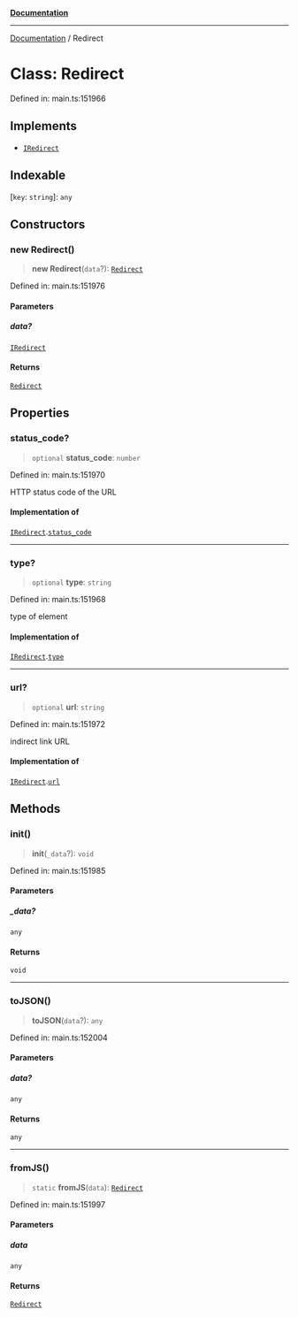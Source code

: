[**Documentation**](../README.md)

***

[Documentation](../README.md) / Redirect

# Class: Redirect

Defined in: main.ts:151966

## Implements

- [`IRedirect`](../interfaces/IRedirect.md)

## Indexable

\[`key`: `string`\]: `any`

## Constructors

### new Redirect()

> **new Redirect**(`data`?): [`Redirect`](Redirect.md)

Defined in: main.ts:151976

#### Parameters

##### data?

[`IRedirect`](../interfaces/IRedirect.md)

#### Returns

[`Redirect`](Redirect.md)

## Properties

### status\_code?

> `optional` **status\_code**: `number`

Defined in: main.ts:151970

HTTP status code of the URL

#### Implementation of

[`IRedirect`](../interfaces/IRedirect.md).[`status_code`](../interfaces/IRedirect.md#status_code)

***

### type?

> `optional` **type**: `string`

Defined in: main.ts:151968

type of element

#### Implementation of

[`IRedirect`](../interfaces/IRedirect.md).[`type`](../interfaces/IRedirect.md#type)

***

### url?

> `optional` **url**: `string`

Defined in: main.ts:151972

indirect link URL

#### Implementation of

[`IRedirect`](../interfaces/IRedirect.md).[`url`](../interfaces/IRedirect.md#url)

## Methods

### init()

> **init**(`_data`?): `void`

Defined in: main.ts:151985

#### Parameters

##### \_data?

`any`

#### Returns

`void`

***

### toJSON()

> **toJSON**(`data`?): `any`

Defined in: main.ts:152004

#### Parameters

##### data?

`any`

#### Returns

`any`

***

### fromJS()

> `static` **fromJS**(`data`): [`Redirect`](Redirect.md)

Defined in: main.ts:151997

#### Parameters

##### data

`any`

#### Returns

[`Redirect`](Redirect.md)
